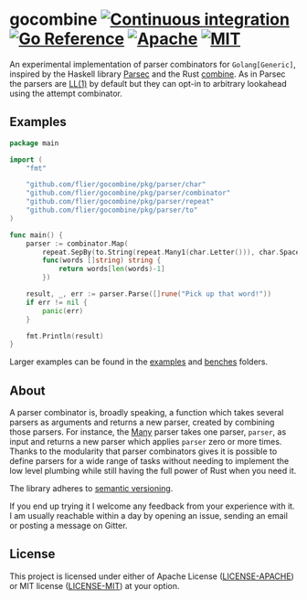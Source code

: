 # gocombine [![Continuous integration](https://github.com/flier/gocombine/actions/workflows/ci.yml/badge.svg)](https://github.com/flier/gocombine/actions/workflows/ci.yml) [![Go Reference](https://pkg.go.dev/badge/github.com/flier/gocombine/gocombine.svg)](https://pkg.go.dev/github.com/flier/gocombine) [![Apache](https://img.shields.io/badge/license-Apache-blue.svg)](https://github.com/flier/gohs/blob/master/LICENSE-APACHE) [![MIT](https://img.shields.io/badge/license-MIT-blue.svg)](https://github.com/flier/gohs/blob/master/LICENSE-MIT)


An experimental implementation of parser combinators for `Golang[Generic]`, inspired by the Haskell library [Parsec][] and the Rust [combine][]. As in Parsec the parsers are [LL(1)][] by default but they can opt-in to arbitrary lookahead using the attempt combinator.

## Examples

```go
package main

import (
	"fmt"

	"github.com/flier/gocombine/pkg/parser/char"
	"github.com/flier/gocombine/pkg/parser/combinator"
	"github.com/flier/gocombine/pkg/parser/repeat"
	"github.com/flier/gocombine/pkg/parser/to"
)

func main() {
	parser := combinator.Map(
		repeat.SepBy(to.String(repeat.Many1(char.Letter())), char.Space()),
		func(words []string) string {
			return words[len(words)-1]
		})

	result, _, err := parser.Parse([]rune("Pick up that word!"))
	if err != nil {
		panic(err)
	}

	fmt.Println(result)
}
```

Larger examples can be found in the [examples](examples) and [benches](benches) folders.

## About

A parser combinator is, broadly speaking, a function which takes several parsers as arguments and returns a new parser, created by combining those parsers. For instance, the [Many][] parser takes one parser, `parser`, as input and returns a new parser which applies `parser` zero or more times. Thanks to the modularity that parser combinators gives it is possible to define parsers for a wide range of tasks without needing to implement the low level plumbing while still having the full power of Rust when you need it.

The library adheres to [semantic versioning][].

If you end up trying it I welcome any feedback from your experience with it. I am usually reachable within a day by opening an issue, sending an email or posting a message on Gitter.

## License

This project is licensed under either of Apache License ([LICENSE-APACHE](LICENSE-APACHE)) or MIT license ([LICENSE-MIT](LICENSE-MIT)) at your option.

[combine]:https://github.com/Marwes/combine
[LL(1)]:https://en.wikipedia.org/wiki/LL_parser
[Many]:https://pkg.go.dev/github.com/flier/gocombine/pkg/repeat#Many
[Parsec]:https://hackage.haskell.org/package/parsec
[semantic versioning]:https://semver.org/
